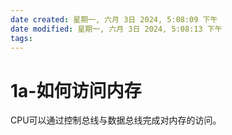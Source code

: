 ```yaml
---
date created: 星期一, 六月 3日 2024, 5:08:09 下午
date modified: 星期一, 六月 3日 2024, 5:08:13 下午
tags: 
---
```


# 1a-如何访问内存

CPU可以通过控制总线与数据总线完成对内存的访问。

